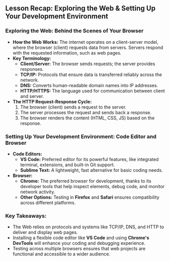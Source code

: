 ## Lesson Recap: Exploring the Web & Setting Up Your Development Environment

### Exploring the Web: Behind the Scenes of Your Browser
- **How the Web Works:** The internet operates on a client-server model, where the browser (client) requests data from servers. Servers respond with the requested information, such as web pages.
- **Key Terminology:**
  - **Client/Server:** The browser sends requests; the server provides responses.
  - **TCP/IP:** Protocols that ensure data is transferred reliably across the network.
  - **DNS:** Converts human-readable domain names into IP addresses.
  - **HTTP/HTTPS:** The language used for communication between client and server.
- **The HTTP Request-Response Cycle:**
  1. The browser (client) sends a request to the server.
  2. The server processes the request and sends back a response.
  3. The browser renders the content (HTML, CSS, JS) based on the response.

### Setting Up Your Development Environment: Code Editor and Browser
- **Code Editors:**
  - **VS Code:** Preferred editor for its powerful features, like integrated terminal, extensions, and built-in Git support. 
  - **Sublime Text:** A lightweight, fast alternative for basic coding needs.
- **Browser:**
  - **Chrome:** The preferred browser for development, thanks to its developer tools that help inspect elements, debug code, and monitor network activity.
  - **Other Options:** Testing in **Firefox** and **Safari** ensures compatibility across different platforms.

### Key Takeaways:
- The Web relies on protocols and systems like TCP/IP, DNS, and HTTP to deliver and display web pages.
- Installing a flexible code editor like **VS Code** and using **Chrome's DevTools** will enhance your coding and debugging experience.
- Testing across multiple browsers ensures that web projects are functional and accessible to a wider audience.